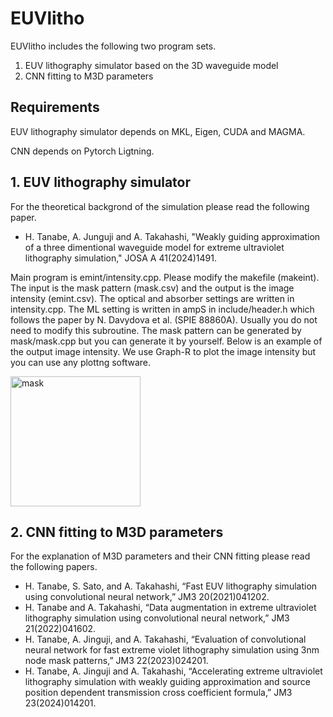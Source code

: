 # EUVlitho
EUVlitho includes the following two program sets.
1. EUV lithography simulator based on the 3D waveguide model
2. CNN fitting to M3D parameters
## Requirements
EUV lithography simulator depends on MKL, Eigen, CUDA and MAGMA.

CNN depends on Pytorch Ligtning.
## 1. EUV lithography simulator
For the theoretical backgrond of the simulation please read the following paper.
- H. Tanabe, A. Junguji and A. Takahashi, "Weakly guiding approximation of a three dimentional waveguide model for extreme ultraviolet lithography simulation," JOSA A 41(2024)1491.

Main program is emint/intensity.cpp. Please modify the makefile (makeint).
The input is the mask pattern (mask.csv) and the output is the image intensity (emint.csv). The optical and absorber settings are written in intensity.cpp. The ML setting is written in ampS in include/header.h which follows the paper by N. Davydova et al. (SPIE 88860A). Usually you do not need to modify this subroutine. The mask pattern can be generated by mask/mask.cpp but you can generate it by yourself. Below is an example of the output image intensity. We use Graph-R to plot the image intensity but you can use any plottng software.

<img width="208" alt="mask" src="https://github.com/user-attachments/assets/3a01bc18-e541-4587-be5b-ccb4100930ab">

## 2. CNN fitting to M3D parameters
For the explanation of M3D parameters and their CNN fitting please read the following papers.
- H. Tanabe, S. Sato, and A. Takahashi, “Fast EUV lithography simulation using convolutional neural network,” JM3 20(2021)041202.
- H. Tanabe and A. Takahashi, “Data augmentation in extreme ultraviolet lithography simulation using convolutional neural network,” JM3 21(2022)041602.
- H. Tanabe, A. Jinguji, and A. Takahashi, “Evaluation of convolutional neural network for fast extreme violet lithography simulation using 3nm node mask patterns,” JM3 22(2023)024201.
- H. Tanabe, A. Jinguji and A. Takahashi, “Accelerating extreme ultraviolet lithography simulation with weakly guiding approximation and source position dependent transmission cross coefficient formula,” JM3 23(2024)014201.
